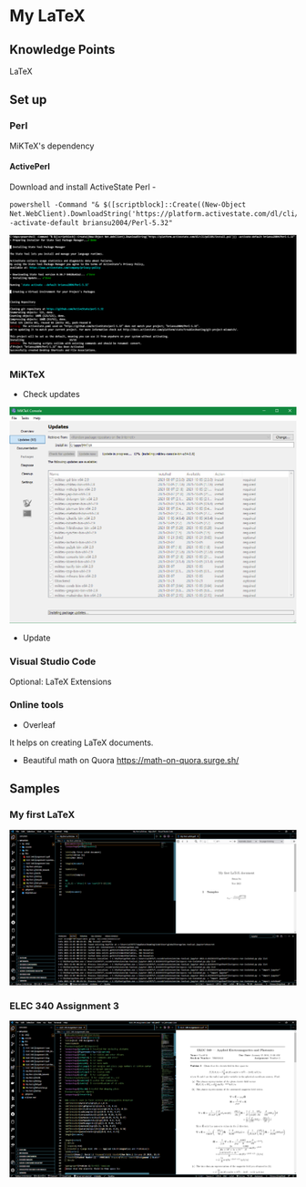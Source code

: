 # My LaTeX

## Knowledge Points

LaTeX

## Set up

### Perl

MiKTeX's dependency

#### ActivePerl

Download and install ActiveState Perl -

```dos
powershell -Command "& $([scriptblock]::Create((New-Object Net.WebClient).DownloadString('https://platform.activestate.com/dl/cli/pdli01/install.ps1'))) -activate-default briansu2004/Perl-5.32"
```

![install_ActivePerl.png](doc/images/install_ActivePerl.png)

### MiKTeX

- Check updates

![update_MiKTeX.png](doc/images/update_MiKTeX.png)

- Update

### Visual Studio Code

Optional: LaTeX Extensions

### Online tools

- Overleaf

It helps on creating LaTeX documents.

- Beautiful math on Quora
  https://math-on-quora.surge.sh/

## Samples

### My first LaTeX

![001_My-first-LaTeX.png](doc/images/001_My-first-LaTeX.png)

### ELEC 340 Assignment 3

![002_ELEC-340-Assignment-3.png](doc/images/002_ELEC-340-Assignment-3.png)
